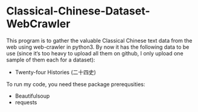 # Classical-Chinese-Dataset-WebCrawler

This program is to gather the valuable Classical Chinese text data from the web using web-crawler in python3.  By now it has the following data to be use (since it‘s too heavy to upload all them on github, I only upload one sample of them each for a dataset):
* Twenty-four Histories (二十四史)

To run my code, you need these  package prerequsities: 
* Beautifulsoup
* requests


